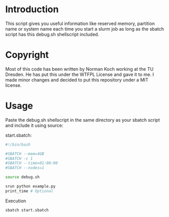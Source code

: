 # Introduction

This script gives you useful information like reserved memory, partition name or system name each time you start a slurm job as long as the sbatch script has this debug.sh shellscript included.

# Copyright

Most of this code has been written by Norman Koch working at the TU Dresden. He has put this under the WTFPL License and gave it to me. I made minor changes and decided to put this repository under a MIT license.

# Usage

Paste the debug.sh shellscript in the same directory as your sbatch script and include it using source:

start.sbatch:
```bash
#!/bin/bash

#SBATCH --mem=4GB
#SBATCH -c 1
#SBATCH --time=01:00:00
#SBATCH --nodes=1

source debug.sh

srun python example.py
print_time # Optional
```

Execution
```
sbatch start.sbatch
```
